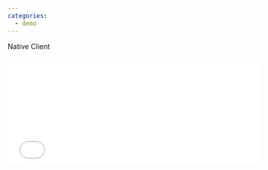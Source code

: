 ```yaml
---
categories:
  - demo
---
```

<a id="native-client">Native Client</a>
<iframe style="width:100%; height: 15em; border: 0" src="/apps/python-editor/"></iframe>

<script>
  document.getElementById('native-client').href = `h5na://${location.host}/apps/python-editor/`
</script>
